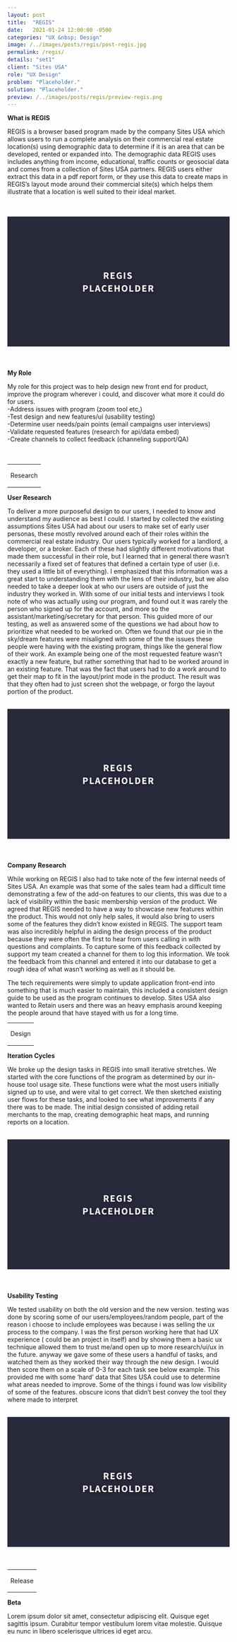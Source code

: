 ```yaml
---
layout: post
title:  "REGIS"
date:   2021-01-24 12:00:00 -0500
categories: "UX &nbsp; Design"
image: /../images/posts/regis/post-regis.jpg
permalink: /regis/
details: "set1"
client: "Sites USA"
role: "UX Design"
problem: "Placeholder."
solution: "Placeholder."
preview: /../images/posts/regis/preview-regis.png
---
```



**What is REGIS**

REGIS is a browser based program made by the company Sites USA which allows users to run a complete analysis on their commercial real estate location(s) using demographic data to determine if it is an area that can be developed, rented or expanded into. The demographic data REGIS uses includes anything from income, educational, traffic counts or geosocial data and comes from a collection of Sites USA partners. REGIS users either extract this data in a pdf report form, or they use this data to create maps in REGIS’s layout mode around their commercial site(s) which helps them illustrate that a location is well suited to their ideal market.  
<br>
<br>

![ROL4 ui and sample map](/../images/posts/regis/preview-regis.png)
<br>
<br>
<br>

 **My Role**

 My role for this project was to help design new front end for product, improve the program wherever i could, and discover what more it could do for users.<br>
 -Address issues with program (zoom tool etc,)<br>
 -Test design and new features/ui (usability testing)<br>
 -Determine user needs/pain points (email campaigns user interviews)<br>
 -Validate requested features (research for api/data embed)<br>
 -Create channels to collect feedback (channeling support/QA)<br>
<br>
<br>

<table class="post-content-section-title">
  <tr>
    <td>
      <p class="section-title">Research</p>
    </td>
  </tr>
</table>

**User Research**

To deliver a more purposeful design to our users, I needed to know and understand my audience as best I could. I started by collected the existing assumptions Sites USA had about our users to make set of early user personas, these mostly revolved around each of their roles within the commercial real estate industry. Our users typically worked for a landlord, a developer, or a broker. Each of these had slightly different motivations that made them successful in their role, but I learned that in general there wasn’t necessarily a fixed set of features that defined a certain type of user (i.e. they used a little bit of everything). I emphasized that this information was a great start to understanding them with the lens of their industry, but we also needed to take a deeper look at who our users are outside of just the industry they worked in. With some of our initial tests and interviews I took note of who was actually using our program, and found out it was rarely the person who signed up for the account, and more so the assistant/marketing/secretary for that person. This guided more of our testing, as well as answered some of the questions we had about how to prioritize what needed to be worked on. Often we found that our pie in the sky/dream features were misaligned with some of the the issues these people were having with the existing program, things like the general flow of their work. An example being one of the most requested feature wasn’t exactly a new feature, but rather something that had to be worked around in an existing feature. That was the fact that users had to do a work around to get their map to fit in the layout/print mode in the product. The result was that they often had to just screen shot the webpage, or forgo the layout portion of the product.
<br>
<br>

![Susa user persona](/../images/posts/regis/preview-regis.png)
<br>
<br>
<br>

**Company Research**

While working on REGIS I also had to take note of the few internal needs of Sites USA. An example was that some of the sales team had a difficult time demonstrating a few of the add-on features to our clients, this was due to a lack of visibility within the basic membership version of the product. We agreed that REGIS needed to have a way to showcase new features within the product. This would not only help sales, it would also bring to users some of the features they didn’t know existed in REGIS. The support team was also incredibly helpful in aiding the design process of the product because they were often the first to hear from users calling in with questions and complaints. To capture some of this feedback collected by support my team created a channel for them to log this information. We took the feedback from this channel and entered it into our database to get a rough idea of what wasn’t working as well as it should be.

The tech requirements were simply to update application front-end into something that is much easier to maintain, this included a consistent design guide to be used as the program continues to develop. Sites USA also wanted to Retain users and there was an heavy emphasis around keeping the people around that have stayed with us for a long time.


<table class="post-content-section-title">
  <tr>
    <td>
      <p class="section-title">Design</p>
    </td>
  </tr>
</table>


**Iteration Cycles**

We broke up the design tasks in REGIS into small iterative stretches. We started with the core functions of the program as determined by our in-house tool usage site. These functions were what the most users initially signed up to use, and were vital to get correct. We then sketched existing user flows for these tasks, and looked to see what improvements if any there was to be made. The initial design consisted of adding retail merchants to the map, creating demographic heat maps, and running reports on a location.
<br>
<br>

![Userflow whiteboard](/../images/posts/regis/preview-regis.png)
<br>
<br>
<br>

**Usability Testing**

We tested usability on both the old version and the new version. testing was done by scoring some of our users/employees/random people, part of the reason i choose to include employees was because i was selling the ux process to the company. I was the first person working here that had UX experience ( could be an project in itself) and by showing them a basic ux technique allowed them to trust me/and open up to more research/ui/ux in the future. anyway we gave some of these users a handful of tasks, and watched them as they worked their way through the new design. I would then score them on a scale of 0-3 for each task see below example. This provided me with some ‘hard’ data that Sites USA could use to determine what areas needed to improve. Some of the things i found was low visibility of some of the features. obscure icons that didn’t best convey the tool they where made to interpret
<br>
<br>

![Usability testing results](/../images/posts/regis/preview-regis.png)
<br>
<br>
<br>


<table class="post-content-section-title">
  <tr>
    <td>
      <p class="section-title">Release</p>
    </td>
  </tr>
</table>

**Beta**

Lorem ipsum dolor sit amet, consectetur adipiscing elit. Quisque eget sagittis ipsum. Curabitur tempor vestibulum lorem vitae molestie. Quisque eu nunc in libero scelerisque ultrices id eget arcu.
<br>
<br>
<br>
